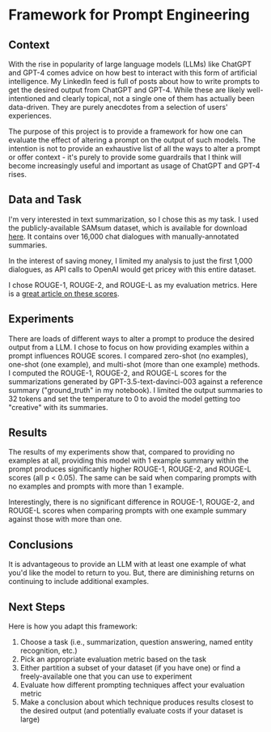 # Framework for Prompt Engineering

## Context

With the rise in popularity of large language models (LLMs) like ChatGPT and GPT-4 comes advice on how best to interact with this form of artificial intelligence. My LinkedIn feed is full of posts about how to write prompts to get the desired output from ChatGPT and GPT-4. While these are likely well-intentioned and clearly topical, not a single one of them has actually been data-driven. They are purely anecdotes from a selection of users' experiences.

The purpose of this project is to provide a framework for how one can evaluate the effect of altering a prompt on the output of such models. The intention is not to provide an exhaustive list of all the ways to alter a prompt or offer context - it's purely to provide some guardrails that I think will become increasingly useful and important as usage of ChatGPT and GPT-4 rises.

## Data and Task

I'm very interested in text summarization, so I chose this as my task. I used the publicly-available SAMsum dataset, which is available for download [here](https://metatext.io/datasets/samsum). It contains over 16,000 chat dialogues with manually-annotated summaries.

In the interest of saving money, I limited my analysis to just the first 1,000 dialogues, as API calls to OpenAI would get pricey with this entire dataset.

I chose ROUGE-1, ROUGE-2, and ROUGE-L as my evaluation metrics. Here is a [great article on these scores](https://towardsdatascience.com/the-ultimate-performance-metric-in-nlp-111df6c64460).

## Experiments

There are loads of different ways to alter a prompt to produce the desired output from a LLM. I chose to focus on how providing examples within a prompt influences ROUGE scores. I compared zero-shot (no examples), one-shot (one example), and multi-shot (more than one example) methods. I computed the ROUGE-1, ROUGE-2, and ROUGE-L scores for the summarizations generated by GPT-3.5-text-davinci-003 against a reference summary ("ground_truth" in my notebook). I limited the output summaries to 32 tokens and set the temperature to 0 to avoid the model getting too "creative" with its summaries.

## Results

The results of my experiments show that, compared to providing no examples at all, providing this model with 1 example summary within the prompt produces significantly higher ROUGE-1, ROUGE-2, and ROUGE-L scores (all p < 0.05). The same can be said when comparing prompts with no examples and prompts with more than 1 example.

Interestingly, there is no significant difference in ROUGE-1, ROUGE-2, and ROUGE-L scores when comparing prompts with one example summary against those with more than one.

## Conclusions

It is advantageous to provide an LLM with at least one example of what you'd like the model to return to you. But, there are diminishing returns on continuing to include additional examples.

## Next Steps

Here is how you adapt this framework:

1. Choose a task (i.e., summarization, question answering, named entity recognition, etc.)
2. Pick an appropriate evaluation metric based on the task
3. Either partition a subset of your dataset (if you have one) or find a freely-available one that you can use to experiment
4. Evaluate how different prompting techniques affect your evaluation metric
5. Make a conclusion about which technique produces results closest to the desired output (and potentially evaluate costs if your dataset is large)
